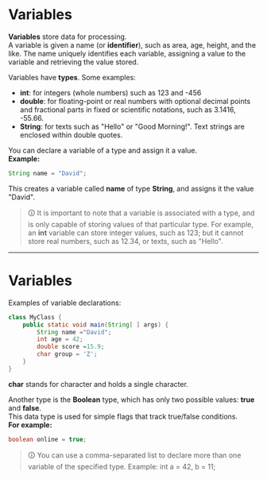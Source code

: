 # Variables
**Variables** store data for processing.  
A variable is given a name (or **identifier**), such as area, age, height, and the like. The name uniquely identifies each variable, assigning a value to the variable and retrieving the value stored.  
  
Variables have **types**. Some examples:  
- **int**: for integers (whole numbers) such as 123 and -456  
- **double**: for floating-point or real numbers with optional decimal points and fractional parts in fixed or scientific notations, such as 3.1416, -55.66.  
- **String**: for texts such as "Hello" or "Good Morning!". Text strings are enclosed within double quotes.  
  
You can declare a variable of a type and assign it a value.  
**Example:**

```java
String name = "David";
```

This creates a variable called **name** of type **String**, and assigns it the value "David".

>🛈 It is important to note that a variable is associated with a type, and is only capable of storing values of that particular type. For example, an **int** variable can store integer values, such as 123; but it cannot store real numbers, such as 12.34, or texts, such as "Hello".

---

# Variables  
Examples of variable declarations:

```java
class MyClass {
	public static void main(String[ ] args) {
		String name ="David";
		int age = 42;
		double score =15.9;
		char group = 'Z';
	}
}
```

**char** stands for character and holds a single character.  
  
Another type is the **Boolean** type, which has only two possible values: **true** and **false**.  
This data type is used for simple flags that track true/false conditions.  
**For example:**

```java
boolean online = true;
```

>🛈 You can use a comma-separated list to declare more than one variable of the specified type. Example: int a = 42, b = 11;